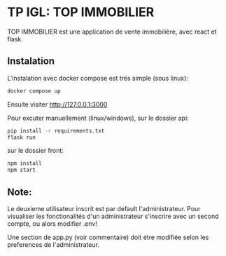 # TP IGL: TOP IMMOBILIER

TOP IMMOBILIER est une application de vente immobilière, avec react et flask.

## Instalation

L'instalation avec docker compose est trés simple (sous linux):

```bash
docker compose up
```
Ensuite visiter http://127.0.0.1:3000

Pour excuter manuellement (linux/windows), sur le dossier api:

```bash
pip install -r requirements.txt
flask run
```

sur le dossier front:

```bash
npm install
npm start
```


## Note:

Le deuxieme utilisateur inscrit est par default l'administrateur.
Pour visualiser les fonctionalités d'un administrateur s'inscrire avec un second compte, ou alors modifier .env!

Une section de app.py (voir commentaire) doit étre modifiée selon les preferences de l'administrateur.

